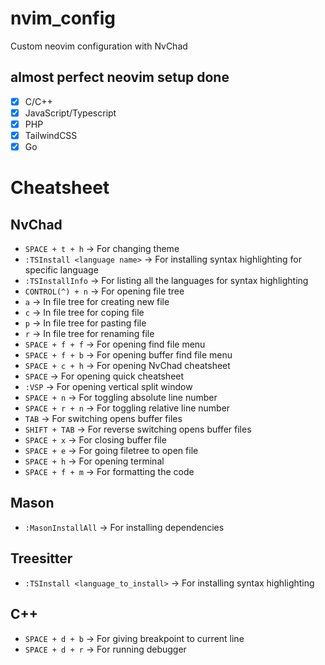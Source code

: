 # nvim_config

Custom neovim configuration with NvChad

## almost perfect neovim setup done

-   [x] C/C++
-   [x] JavaScript/Typescript
-   [x] PHP
-   [x] TailwindCSS
-   [x] Go

# Cheatsheet

## NvChad

-   `SPACE + t + h` -> For changing theme
-   `:TSInstall <language name>` -> For installing syntax highlighting for specific language
-   `:TSInstallInfo` -> For listing all the languages for syntax highlighting
-   `CONTROL(^) + n` -> For opening file tree
-   `a` -> In file tree for creating new file
-   `c` -> In file tree for coping file
-   `p` -> In file tree for pasting file
-   `r` -> In file tree for renaming file
-   `SPACE + f + f` -> For opening find file menu
-   `SPACE + f + b` -> For opening buffer find file menu
-   `SPACE + c + h` -> For opening NvChad cheatsheet
-   `SPACE` -> For opening quick cheatsheet
-   `:VSP` -> For opening vertical split window
-   `SPACE + n` -> For toggling absolute line number
-   `SPACE + r + n` -> For toggling relative line number
-   `TAB` -> For switching opens buffer files
-   `SHIFT + TAB` -> For reverse switching opens buffer files
-   `SPACE + x` -> For closing buffer file
-   `SPACE + e` -> For going filetree to open file
-   `SPACE + h` -> For opening terminal
-   `SPACE + f + m` -> For formatting the code

## Mason

-   `:MasonInstallAll` -> For installing dependencies

## Treesitter

-   `:TSInstall <language_to_install>` -> For installing syntax highlighting

## C++

-   `SPACE + d + b` -> For giving breakpoint to current line
-   `SPACE + d + r` -> For running debugger
